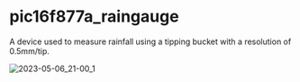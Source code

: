 # pic16f877a_raingauge
A device used to measure rainfall using a tipping bucket with a resolution of 0.5mm/tip.


![2023-05-06_21-00_1](https://user-images.githubusercontent.com/132550759/236626107-923b2c6c-24b2-4393-ba7c-37696bb3eb16.png)
